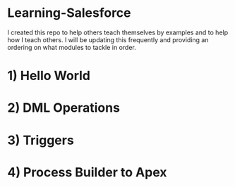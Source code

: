 # Learning-Salesforce
I created this repo to help others teach themselves by examples and to help how I teach others. 
I will be updating this frequently and providing an ordering on what modules to tackle in order.


# 1) Hello World


# 2) DML Operations


# 3) Triggers


# 4) Process Builder to Apex
